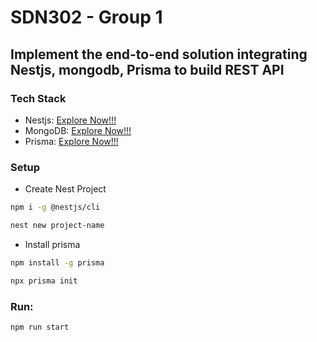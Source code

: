 # SDN302 - Group 1
## Implement the end-to-end solution integrating Nestjs, mongodb, Prisma to build REST API

### Tech Stack
- Nestjs: [Explore Now!!!](https://nestjs.com)
- MongoDB: [Explore Now!!!](https://www.mongodb.com)
- Prisma: [Explore Now!!!](https://www.prisma.io)

### Setup
- Create Nest Project

```bash
npm i -g @nestjs/cli
```

```bash
nest new project-name
```

- Install prisma

```bash
npm install -g prisma
```

```bash
npx prisma init
```

### Run:

```bash
npm run start
```

